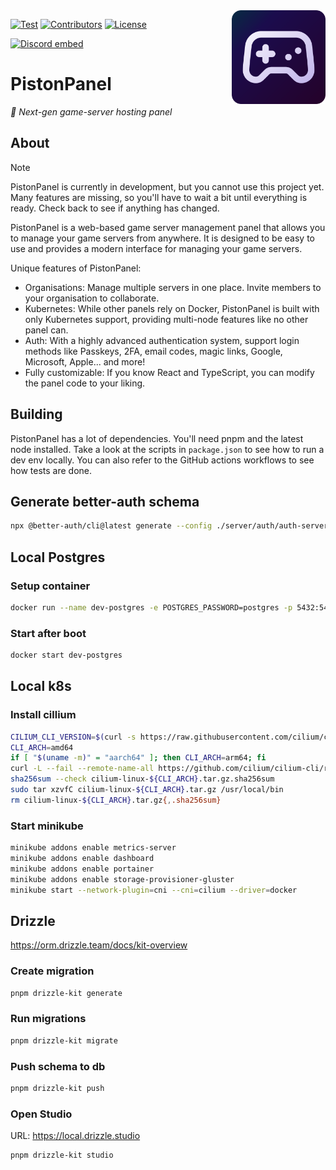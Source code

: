 <img align="right" src="https://github.com/AlexProgrammerDE/PistonPanel/blob/main/public/logo.png?raw=true" height="150" width="150">

<a href="https://github.com/AlexProgrammerDE/PistonPanel/actions/workflows/build.yml"><img src="https://github.com/AlexProgrammerDE/PistonPanel/actions/workflows/build.yml/badge.svg?branch=main" alt="Test"></a>
<a href="https://github.com/AlexProgrammerDE/PistonPanel/graphs/contributors"><img src="https://img.shields.io/github/contributors/AlexProgrammerDE/PistonPanel.svg" alt="Contributors"></a>
<a href="https://github.com/AlexProgrammerDE/PistonPanel/blob/main/LICENSE"><img src="https://img.shields.io/github/license/AlexProgrammerDE/PistonPanel.svg" alt="License"></a>

<a href="https://discord.gg/vHgRd6YZmH"><img src="https://discordapp.com/api/guilds/739784741124833301/embed.png" alt="Discord embed"></a>

# PistonPanel

_🌠 Next-gen game-server hosting panel_

## About

> [!NOTE]
> PistonPanel is currently in development, but you cannot use this project yet. Many features are missing, so you'll
> have to wait a bit until everything is ready. Check back to see if anything has changed.

PistonPanel is a web-based game server management panel that allows you to manage your game servers from anywhere.
It is designed to be easy to use and provides a modern interface for managing your game servers.

Unique features of PistonPanel:

- Organisations: Manage multiple servers in one place. Invite members to your organisation to collaborate.
- Kubernetes: While other panels rely on Docker, PistonPanel is built with only Kubernetes support, providing multi-node
  features like no other panel can.
- Auth: With a highly advanced authentication system, support login methods like Passkeys, 2FA, email codes, magic
  links, Google, Microsoft, Apple... and more!
- Fully customizable: If you know React and TypeScript, you can modify the panel code to your liking.

## Building

PistonPanel has a lot of dependencies. You'll need pnpm and the latest node installed.
Take a look at the scripts in `package.json` to see how to run a dev env locally.
You can also refer to the GitHub actions workflows to see how tests are done.

## Generate better-auth schema

```bash
npx @better-auth/cli@latest generate --config ./server/auth/auth-server.tsx  --output ./server/db/auth-schema.ts
```

## Local Postgres

### Setup container

```bash
docker run --name dev-postgres -e POSTGRES_PASSWORD=postgres -p 5432:5432 -d postgres
```

### Start after boot

```bash
docker start dev-postgres
```

## Local k8s

### Install cillium

```bash
CILIUM_CLI_VERSION=$(curl -s https://raw.githubusercontent.com/cilium/cilium-cli/master/stable.txt)
CLI_ARCH=amd64
if [ "$(uname -m)" = "aarch64" ]; then CLI_ARCH=arm64; fi
curl -L --fail --remote-name-all https://github.com/cilium/cilium-cli/releases/download/${CILIUM_CLI_VERSION}/cilium-linux-${CLI_ARCH}.tar.gz{,.sha256sum}
sha256sum --check cilium-linux-${CLI_ARCH}.tar.gz.sha256sum
sudo tar xzvfC cilium-linux-${CLI_ARCH}.tar.gz /usr/local/bin
rm cilium-linux-${CLI_ARCH}.tar.gz{,.sha256sum}
```

### Start minikube

```bash
minikube addons enable metrics-server
minikube addons enable dashboard
minikube addons enable portainer
minikube addons enable storage-provisioner-gluster
minikube start --network-plugin=cni --cni=cilium --driver=docker
```

## Drizzle

https://orm.drizzle.team/docs/kit-overview

### Create migration

```bash
pnpm drizzle-kit generate
```

### Run migrations

```bash
pnpm drizzle-kit migrate
```

### Push schema to db

```bash
pnpm drizzle-kit push
```

### Open Studio

URL: https://local.drizzle.studio

```bash
pnpm drizzle-kit studio
```
